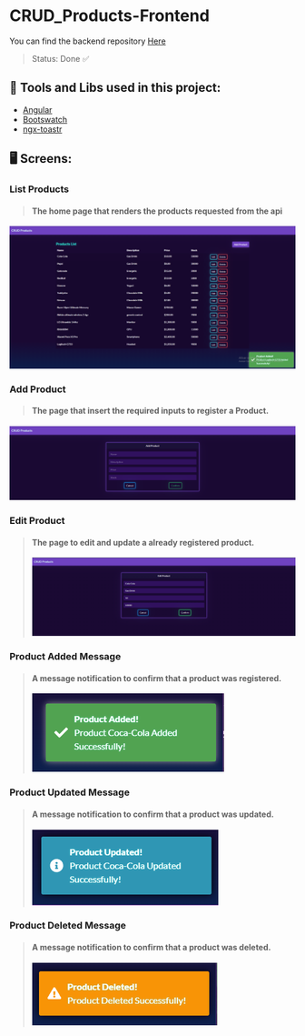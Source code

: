 # CRUD_Products-Frontend

You can find the backend repository [Here](https://github.com/GabSilv219/CRUD_products-backend/tree/master)
> Status: Done ✅

## 🔨 Tools and Libs used in this project:

* [Angular](https://angular.io/docs)
* [Bootswatch](https://bootswatch.com/)
* [ngx-toastr](https://www.npmjs.com/package/ngx-toastr)

## 🖥️ Screens: 

### List Products
> #### The home page that renders the products requested from the api
![ListProducts](https://github.com/GabSilv219/CRUD_products-Frontend/blob/master/src/readme-images/ListProducts.PNG)
### Add Product 
> #### The page that insert the required inputs to register a Product.
![AddProduct](https://github.com/GabSilv219/CRUD_products-Frontend/blob/master/src/readme-images/AddProduct.PNG)
### Edit Product
> #### The page to edit and update a already registered product.
> ![EditProduct](https://github.com/GabSilv219/CRUD_products-Frontend/blob/master/src/readme-images/EditProduct.PNG)
### Product Added Message
> #### A message notification to confirm that a product was registered.
> ![AddMessage](https://github.com/GabSilv219/CRUD_products-Frontend/blob/master/src/readme-images/AddedMessage.PNG)
### Product Updated Message
> #### A message notification to confirm that a product was updated.
> ![updatedMessage](https://github.com/GabSilv219/CRUD_products-Frontend/blob/master/src/readme-images/UpdatedMessage.PNG)
### Product Deleted Message
> #### A message notification to confirm that a product was deleted.
> ![updatedMessage](https://github.com/GabSilv219/CRUD_products-Frontend/blob/master/src/readme-images/deletedMessage.PNG)
